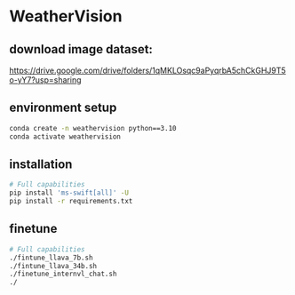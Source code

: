 # WeatherVision

## download image dataset:
https://drive.google.com/drive/folders/1qMKLOsqc9aPyqrbA5chCkGHJ9T5o-yY7?usp=sharing

## environment setup
```bash
conda create -n weathervision python==3.10
conda activate weathervision
```

## installation
```bash
# Full capabilities
pip install 'ms-swift[all]' -U
pip install -r requirements.txt
```

## finetune
```bash
# Full capabilities
./fintune_llava_7b.sh
./fintune_llava_34b.sh
./finetune_internvl_chat.sh
./
```
